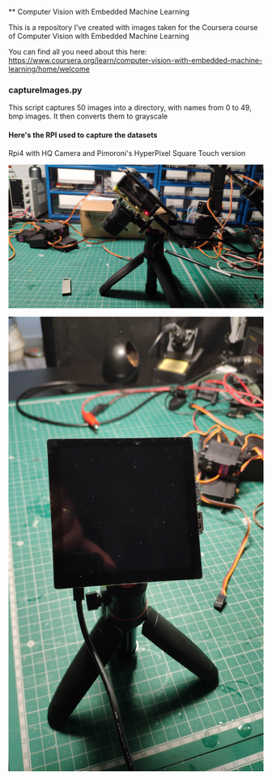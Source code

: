 ** Computer Vision with Embedded Machine Learning

This is a repository I've created with images taken for the Coursera course of Computer Vision with Embedded Machine Learning

You can find all you need about this here:
https://www.coursera.org/learn/computer-vision-with-embedded-machine-learning/home/welcome


### captureImages.py 

This script captures 50 images into a directory, with names from 0 to 49, bmp images. 
It then converts them to grayscale

#### Here's the RPI used to capture the datasets
Rpi4 with HQ Camera and Pimoroni's HyperPixel Square Touch version

![RPI with HQ Camera 1](https://github.com/feiticeir0/computer-vision-with-embedded-machine-learning/blob/main/images/rpi1.jpg)

![RPI with HQ Camera 2](https://github.com/feiticeir0/computer-vision-with-embedded-machine-learning/blob/main/images/rpi2.jpg)
